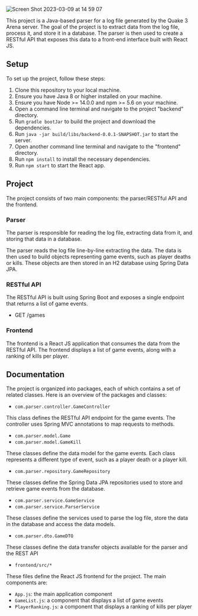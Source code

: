 ![Screen Shot 2023-03-09 at 14 59 07](https://user-images.githubusercontent.com/350404/224115213-fe1946ef-1691-40f2-b494-cdd404c3b579.png)

This project is a Java-based parser for a log file generated by the Quake 3 Arena server. The goal of the project is to extract data from the log file, process it, and store it in a database. The parser is then used to create a RESTful API that exposes this data to a front-end interface built with React JS.

## Setup

To set up the project, follow these steps:

1. Clone this repository to your local machine.
2. Ensure you have Java 8 or higher installed on your machine.
3. Ensure you have Node >= 14.0.0 and npm >= 5.6 on your machine.
4. Open a command line terminal and navigate to the project "backend" directory.
5. Run `gradle bootJar` to build the project and download the dependencies.
6. Run `java -jar build/libs/backend-0.0.1-SNAPSHOT.jar` to start the server.
7. Open another command line terminal and navigate to the "frontend" directory.
8. Run `npm install` to install the necessary dependencies.
9. Run `npm start` to start the React app.

## Project

The project consists of two main components: the parser/RESTful API and the frontend.

### Parser

The parser is responsible for reading the log file, extracting data from it, and storing that data in a database.

The parser reads the log file line-by-line extracting the data. The data is then used to build objects representing game events, such as player deaths or kills. These objects are then stored in an H2 database using Spring Data JPA.

### RESTful API

The RESTful API is built using Spring Boot and exposes a single endpoint that returns a list of game events.

* GET /games

### Frontend

The frontend is a React JS application that consumes the data from the RESTful API. The frontend displays a list of game events, along with a ranking of kills per player.

## Documentation

The project is organized into packages, each of which contains a set of related classes. Here is an overview of the packages and classes:

* `com.parser.controller.GameController`

This class defines the RESTful API endpoint for the game events. The controller uses Spring MVC annotations to map requests to methods.

* `com.parser.model.Game`
* `com.parser.model.GameKill`

These classes define the data model for the game events. Each class represents a different type of event, such as a player death or a player kill.

* `com.parser.repository.GameRepository`

These classes define the Spring Data JPA repositories used to store and retrieve game events from the database.

* `com.parser.service.GameService`
* `com.parser.service.ParserService`

These classes define the services used to parse the log file, store the data in the database and access the data models.

* `com.parser.dto.GameDTO`

These classes define the data transfer objects available for the parser and the REST API

* `frontend/src/*`

These files define the React JS frontend for the project. The main components are:

- `App.js`: the main application component
- `GameList.js`: a component that displays a list of game events
- `PlayerRanking.js`: a component that displays a ranking of kills per player
